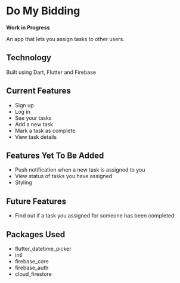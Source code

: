 # Do My Bidding

**Work in Progress**

An app that lets you assign tasks to other users. 

## Technology

Built using Dart, Flutter and Firebase

## Current Features
- Sign up
- Log in
- See your tasks
- Add a new task
- Mark a task as complete
- View task details

## Features Yet To Be Added

- Push notification when a new task is assigned to you
- View status of tasks you have assigned
- Styling

## Future Features
- Find out if a task you assigned for someone has been completed

## Packages Used
- flutter_datetime_picker
- intl
- firebase_core
- firebase_auth
- cloud_firestore

